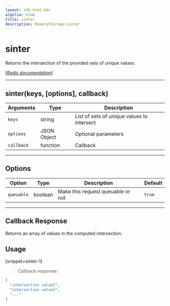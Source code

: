 ```yaml
---
layout: sdk.html.hbs
algolia: true
title: sinter
description: MemoryStorage:sinter
---
```

  

# sinter
Returns the intersection of the provided sets of unique values.

[[_Redis documentation_]](https://redis.io/commands/sinter)

---

## sinter(keys, [options], callback)

| Arguments | Type | Description |
|---------------|---------|----------------------------------------|
| `keys` | string | List of sets of unique values to intersect |
| `options` | JSON Object | Optional parameters |
| `callback` | function | Callback |

---

## Options

| Option | Type | Description | Default |
|---------------|---------|----------------------------------------|---------|
| `queuable` | boolean | Make this request queuable or not  | `true` |
---

## Callback Response

Returns an array of values in the computed intersection.

## Usage

[snippet=sinter-1]
> Callback response:

```json
[
  "intersection value1",
  "intersection value2",
  "..."
]
```